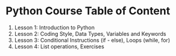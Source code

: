 # Python Course Table of Content

1. Lesson 1: Introduction to Python
2. Lesson 2: Coding Style, Data Types, Variables and Keywords
3. Lesson 3: Conditional Instructions (if - else), Loops (while, for)
4. Lesson 4: List operations, Exercises
